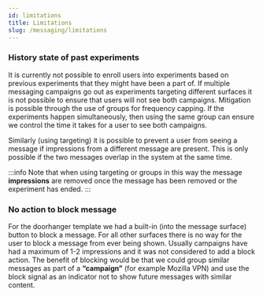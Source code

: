 ```yaml
---
id: limitations
title: Limitations
slug: /messaging/limitations
---
```


### History state of past experiments ###

It is currently not possible to enroll users into experiments based on previous experiments that they might have been a part of. If multiple messaging campaigns go out as experiments targeting different surfaces it is not possible to ensure that users will not see both campaigns.
Mitigation is possible through the use of groups for frequency capping. If the experiments happen simultaneously, then using the same group can ensure we control the time it takes for a user to see both campaigns.

Similarly (using targeting) it is possible to prevent a user from seeing a message if impressions from a different message are present. This is only possible if the two messages overlap in the system at the same time. 

:::info
Note that when using targeting or groups in this way the message **impressions** are removed once the message has been removed or the experiment has ended.
:::

### No action to block message ###
For the doorhanger template we had a built-in (into the message surface) button to block a message. For all other surfaces there is no way for the user to block a message from ever being shown. Usually campaigns have had a maximum of 1-2 impressions and it was not considered to add a block action. The benefit of blocking would be that we could group similar messages as part of a **“campaign”** (for example Mozilla VPN) and use the block signal as an indicator not to show future messages with similar content.

